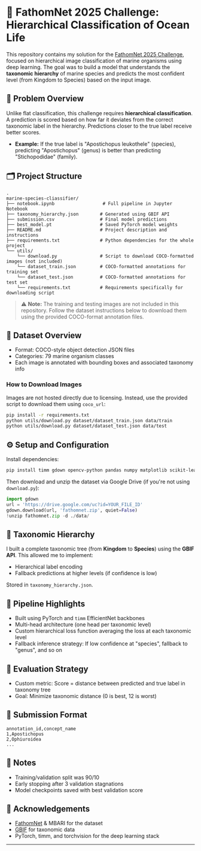 # 🐠 FathomNet 2025 Challenge: Hierarchical Classification of Ocean Life

This repository contains my solution for the [FathomNet 2025 Challenge](https://fathomnet.org/), focused on hierarchical image classification of marine organisms using deep learning. The goal was to build a model that understands the **taxonomic hierarchy** of marine species and predicts the most confident level (from Kingdom to Species) based on the input image.

## 🧠 Problem Overview

Unlike flat classification, this challenge requires **hierarchical classification**. A prediction is scored based on how far it deviates from the correct taxonomic label in the hierarchy. Predictions closer to the true label receive better scores.

- **Example:** If the true label is "Apostichopus leukothele" (species), predicting "Apostichopus" (genus) is better than predicting "Stichopodidae" (family).

## 🗂 Project Structure

```
.
marine-species-cliassifier/
├── notebook.ipynb                  # Full pipeline in Jupyter Notebook
├── taxonomy_hierarchy.json        # Generated using GBIF API
├── submission.csv                 # Final model predictions
├── best_model.pt                  # Saved PyTorch model weights
├── README.md                      # Project description and instructions
├── requirements.txt               # Python dependencies for the whole project
└── utils/
    └── download.py                # Script to download COCO-formatted images (not included)
    └── dataset_train.json         # COCO-formatted annotations for training set
    └── dataset_test.json          # COCO-formatted annotations for test set
    └── requirements.txt           # Requirements specifically for downloading script

```

> ⚠️ **Note:** The training and testing images are not included in this repository. Follow the dataset instructions below to download them using the provided COCO-format annotation files.

## 🧾 Dataset Overview

- Format: COCO-style object detection JSON files
- Categories: 79 marine organism classes
- Each image is annotated with bounding boxes and associated taxonomy info

### How to Download Images

Images are not hosted directly due to licensing. Instead, use the provided script to download them using `coco_url`:

```bash
pip install -r requirements.txt
python utils/download.py dataset/dataset_train.json data/train
python utils/download.py dataset/dataset_test.json data/test
```

## ⚙️ Setup and Configuration

Install dependencies:

```bash
pip install timm gdown opencv-python pandas numpy matplotlib scikit-learn tqdm torch torchvision
```

Then download and unzip the dataset via Google Drive (if you're not using `download.py`):

```python
import gdown
url = 'https://drive.google.com/uc?id=YOUR_FILE_ID'
gdown.download(url, 'fathomnet.zip', quiet=False)
!unzip fathomnet.zip -d ./data/
```

## 🧬 Taxonomic Hierarchy

I built a complete taxonomic tree (from **Kingdom** to **Species**) using the **GBIF API**. This allowed me to implement:

- Hierarchical label encoding
- Fallback predictions at higher levels (if confidence is low)

Stored in `taxonomy_hierarchy.json`.

## 🔨 Pipeline Highlights

- Built using PyTorch and `timm` EfficientNet backbones
- Multi-head architecture (one head per taxonomic level)
- Custom hierarchical loss function averaging the loss at each taxonomic level
- Fallback inference strategy: If low confidence at "species", fallback to "genus", and so on

## 🧪 Evaluation Strategy

- Custom metric: Score = distance between predicted and true label in taxonomy tree
- Goal: Minimize taxonomic distance (0 is best, 12 is worst)

## 📄 Submission Format

```csv
annotation_id,concept_name
1,Apostichopus
2,Ophiuroidea
...
```

## 📌 Notes

- Training/validation split was 90/10
- Early stopping after 3 validation stagnations
- Model checkpoints saved with best validation score

## 🙏 Acknowledgements

- [FathomNet](https://fathomnet.org/) & MBARI for the dataset
- [GBIF](https://www.gbif.org/) for taxonomic data
- PyTorch, timm, and torchvision for the deep learning stack

---
